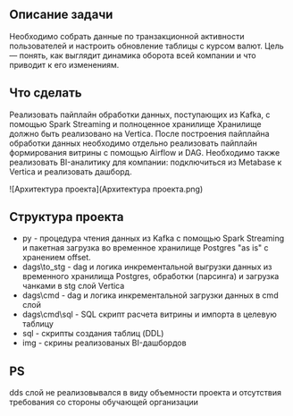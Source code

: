 ## Описание задачи
Необходимо собрать данные по транзакционной активности пользователей и настроить обновление таблицы с курсом валют. 
Цель — понять, как выглядит динамика оборота всей компании и что приводит к его изменениям. 

## Что сделать
Реализовать пайплайн обработки данных, поступающих из Kafka, с помощью Spark Streaming и полноценное хранилище
Хранилище должно быть реализовано на Vertica. 
После построения пайплайна обработки данных необходимо отдельно реализовать пайплайн формирования витрины с помощью Airflow и DAG. 
Необходимо также реализовать BI-аналитику для компании: подключиться из Metabase к Vertica и реализовать дашборд.

![Архитектура проекта](Архитектура проекта.png)

## Структура проекта
- py - процедура чтения данных из Kafka с помощью Spark Streaming и пакетная загрузка во временное хранилище Postgres "as is" с хранением offset.
- dags\to_stg - dag и логика инкрементальной выгрузки данных из временного хранилища Postgres, обработки (парсинга) и загрузка чанками в stg слой Vertica
- dags\cmd - dag и логика инкрементальной загрузки данных в cmd слой
- dags\cmd\sql - SQL скрипт расчета витрины и импорта в целевую таблицу
- sql - скрипты создания таблиц (DDL)
- img - скрины реализованых BI-дашбордов

## PS
dds слой не реализовывался в виду объемности проекта и отсутствия требования со стороны обучающей организации